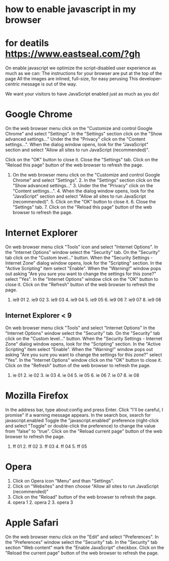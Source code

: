 # how to enable javascript in my browser

# for deatils https://www.eastseal.com/?gh

On enable javascript we optimize the script-disabled user experience as much as we can:
The instructions for your browser are put at the top of the page
All the images are inlined, full-size, for easy perusing
This developer-centric message is out of the way.

We want your visitors to have JavaScript enabled just as much as you do!

#  Google Chrome
On the web browser menu click on the "Customize and control Google Chrome" and select "Settings".
In the "Settings" section click on the "Show advanced settings..."
Under the the "Privacy" click on the "Content settings...".
When the dialog window opens, look for the "JavaScript" section and select "Allow all sites to run JavaScript (recommended)".

Click on the "OK" button to close it.
Close the "Settings" tab.
Click on the "Reload this page" button of the web browser to refresh the page.
1. On the web browser menu click on the "Customize and control Google Chrome" and select "Settings". 2. In the "Settings" section click on the "Show advanced settings..." 3. Under the the "Privacy" click on the "Content settings...". 4. When the dialog window opens, look for the "JavaScript" section and select "Allow all sites to run JavaScript (recommended)". 5. Click on the "OK" button to close it. 6. Close the "Settings" tab. 7. Click on the "Reload this page" button of the web browser to refresh the page.

#  Internet Explorer
On web browser menu click "Tools" icon and select "Internet Options".
In the "Internet Options" window select the "Security" tab.
On the "Security" tab click on the "Custom level..." button.
When the "Security Settings - Internet Zone" dialog window opens, look for the "Scripting" section.
In the "Active Scripting" item select "Enable".
When the "Warning!" window pops out asking "Are you sure you want to change the settings for this zone?" select "Yes".
In the "Internet Options" window click on the "OK" button to close it.
Click on the "Refresh" button of the web browser to refresh the page.
1. ie9 01 2. ie9 02 3. ie9 03 4. ie9 04 5. ie9 05 6. ie9 06 7. ie9 07 8. ie9 08
##  Internet Explorer < 9
On web browser menu click "Tools" and select "Internet Options"
In the "Internet Options" window select the "Security" tab.
On the "Security" tab click on the "Custom level..." button.
When the "Security Settings - Internet Zone" dialog window opens, look for the "Scripting" section.
In the "Active Scripting" item select "Enable".
When the "Warning!" window pops out asking "Are you sure you want to change the settings for this zone?" select "Yes".
In the "Internet Options" window click on the "OK" button to close it.
Click on the "Refresh" button of the web browser to refresh the page.
1. ie 01 2. ie 02 3. ie 03 4. ie 04 5. ie 05 6. ie 06 7. ie 07 8. ie 08
#  Mozilla Firefox
In the address bar, type about:config and press Enter.
Click "I'll be careful, I promise" if a warning message appears.
In the search box, search for javascript.enabled
Toggle the "javascript.enabled" preference (right-click and select "Toggle" or double-click the preference) to change the value from "false" to "true".
Click on the "Reload current page" button of the web browser to refresh the page.
1. ff 01 2. ff 02 3. ff 03 4. ff 04 5. ff 05
#  Opera
1. Click on Opera icon "Menu" and than "Settings".
2. Click on "Websites" and then choose "Allow all sites to run JavaScript (recommended)"
3. Click on the "Reload" button of the web browser to refresh the page.
1. opera 1 2. opera 2 3. opera 3
#  Apple Safari
On the web browser menu click on the "Edit" and select "Preferences".
In the "Preferences" window select the "Security" tab.
In the "Security" tab section "Web content" mark the "Enable JavaScript" checkbox.
Click on the "Reload the current page" button of the web browser to refresh the page.